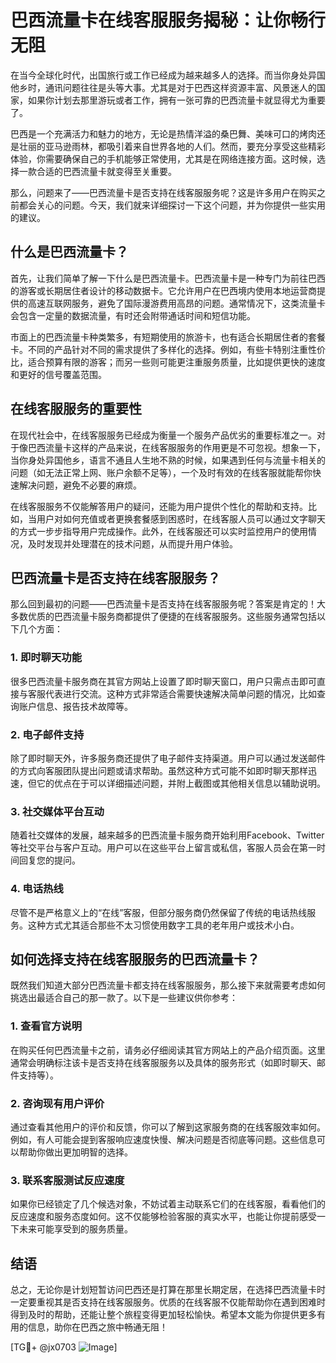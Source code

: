 # 巴西流量卡在线客服服务揭秘：让你畅行无阻

在当今全球化时代，出国旅行或工作已经成为越来越多人的选择。而当你身处异国他乡时，通讯问题往往是头等大事。尤其是对于巴西这样资源丰富、风景迷人的国家，如果你计划去那里游玩或者工作，拥有一张可靠的巴西流量卡就显得尤为重要了。

巴西是一个充满活力和魅力的地方，无论是热情洋溢的桑巴舞、美味可口的烤肉还是壮丽的亚马逊雨林，都吸引着来自世界各地的人们。然而，要充分享受这些精彩体验，你需要确保自己的手机能够正常使用，尤其是在网络连接方面。这时候，选择一款合适的巴西流量卡就变得至关重要。

那么，问题来了——巴西流量卡是否支持在线客服服务呢？这是许多用户在购买之前都会关心的问题。今天，我们就来详细探讨一下这个问题，并为你提供一些实用的建议。

## 什么是巴西流量卡？

首先，让我们简单了解一下什么是巴西流量卡。巴西流量卡是一种专门为前往巴西的游客或长期居住者设计的移动数据卡。它允许用户在巴西境内使用本地运营商提供的高速互联网服务，避免了国际漫游费用高昂的问题。通常情况下，这类流量卡会包含一定量的数据流量，有时还会附带通话时间和短信功能。

市面上的巴西流量卡种类繁多，有短期使用的旅游卡，也有适合长期居住者的套餐卡。不同的产品针对不同的需求提供了多样化的选择。例如，有些卡特别注重性价比，适合预算有限的游客；而另一些则可能更注重服务质量，比如提供更快的速度和更好的信号覆盖范围。

## 在线客服服务的重要性

在现代社会中，在线客服服务已经成为衡量一个服务产品优劣的重要标准之一。对于像巴西流量卡这样的产品来说，在线客服服务的作用更是不可忽视。想象一下，当你身处异国他乡，语言不通且人生地不熟的时候，如果遇到任何与流量卡相关的问题（如无法正常上网、账户余额不足等），一个及时有效的在线客服就能帮你快速解决问题，避免不必要的麻烦。

在线客服服务不仅能解答用户的疑问，还能为用户提供个性化的帮助和支持。比如，当用户对如何充值或者更换套餐感到困惑时，在线客服人员可以通过文字聊天的方式一步步指导用户完成操作。此外，在线客服还可以实时监控用户的使用情况，及时发现并处理潜在的技术问题，从而提升用户体验。

## 巴西流量卡是否支持在线客服服务？

那么回到最初的问题——巴西流量卡是否支持在线客服服务呢？答案是肯定的！大多数优质的巴西流量卡服务商都提供了便捷的在线客服服务。这些服务通常包括以下几个方面：

### 1. **即时聊天功能**
很多巴西流量卡服务商在其官方网站上设置了即时聊天窗口，用户只需点击即可直接与客服代表进行交流。这种方式非常适合需要快速解决简单问题的情况，比如查询账户信息、报告技术故障等。

### 2. **电子邮件支持**
除了即时聊天外，许多服务商还提供了电子邮件支持渠道。用户可以通过发送邮件的方式向客服团队提出问题或请求帮助。虽然这种方式可能不如即时聊天那样迅速，但它的优点在于可以详细描述问题，并附上截图或其他相关信息以辅助说明。

### 3. **社交媒体平台互动**
随着社交媒体的发展，越来越多的巴西流量卡服务商开始利用Facebook、Twitter等社交平台与客户互动。用户可以在这些平台上留言或私信，客服人员会在第一时间回复您的提问。

### 4. **电话热线**
尽管不是严格意义上的“在线”客服，但部分服务商仍然保留了传统的电话热线服务。这种方式尤其适合那些不太习惯使用数字工具的老年用户或技术小白。

## 如何选择支持在线客服服务的巴西流量卡？

既然我们知道大部分巴西流量卡都支持在线客服服务，那么接下来就需要考虑如何挑选出最适合自己的那一款了。以下是一些建议供你参考：

### 1. **查看官方说明**
在购买任何巴西流量卡之前，请务必仔细阅读其官方网站上的产品介绍页面。这里通常会明确标注该卡是否支持在线客服服务以及具体的服务形式（如即时聊天、邮件支持等）。

### 2. **咨询现有用户评价**
通过查看其他用户的评价和反馈，你可以了解到这家服务商的在线客服效率如何。例如，有人可能会提到客服响应速度快慢、解决问题是否彻底等问题。这些信息可以帮助你做出更加明智的选择。

### 3. **联系客服测试反应速度**
如果你已经锁定了几个候选对象，不妨试着主动联系它们的在线客服，看看他们的反应速度和服务态度如何。这不仅能够检验客服的真实水平，也能让你提前感受一下未来可能享受到的服务质量。

## 结语

总之，无论你是计划短暂访问巴西还是打算在那里长期定居，在选择巴西流量卡时一定要重视其是否支持在线客服服务。优质的在线客服不仅能帮助你在遇到困难时得到及时的帮助，还能让整个旅程变得更加轻松愉快。希望本文能为你提供更多有用的信息，助你在巴西之旅中畅通无阻！

[TG💪+ @jx0703 ![Image](https://github.com/user-attachments/assets/dbca1d08-cadb-493c-b0ec-ad6f7a83f270)]